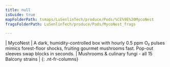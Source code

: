```yaml
---
title: null
isGuide: true
mapFolderPath: tsmaps/LuSenlinTech/produce/Pods/%CE%9E%20MycoNest
fragsFolderPath: LuSenlinTech/produce/Pods/MycoNest_frags

---
```



<!-- tsGuideRenderComment {"guide":{"id":"xbLMZS1AE","path":"LuSenlinTech/produce/Pods","fragmentFolderPath":"LuSenlinTech/produce/Pods/MycoNest_frags"},"fragment":{"id":"xbLMZS1AE","topLevelMapKey":"wkMEfW00lE","mapKeyChain":"wkMEfW00lE","guideID":"xbLMZS2Dk","guidePath":"c:/GitHub/MuddySpud/MuddySpud.github.io/tsmaps/LuSenlinTech/produce/Pods/MycoNest.tspod","chartKey":"wkMEfW00lE","isLeaf":false,"options":[{"id":"xbLMZa0NQ","option":"MycoNest details","order":1,"isAncillary":true}]}} -->

| MycoNest | A dark, humidity-controlled box with hourly 0.5 ppm O₂ pulses mimics forest-floor shocks, fruiting gourmet mushrooms fast. Pop-out sleeves swap blocks in seconds. | Mushrooms & culinary fungi - all 15 Balcony strains |
{: .nt-fr-columns}
